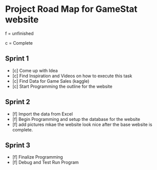 # Project Road Map for GameStat website

f = unfinished

c = Complete

## Sprint 1 
- [c] Come up with Idea
- [c] Find Inspiration and Videos on how to execute this task
- [c] Find Data for Game Sales (kaggle)
- [c] Start Programming the outline for the website

## Sprint 2
- [f] Import the data from Excel
- [f] Begin Programming and setup the database for the website
- [f] add pictures mkae the website look nice after the base website is complete.

## Sprint 3
- [f] Finalize Programming
- [f] Debug and Test Run Program
